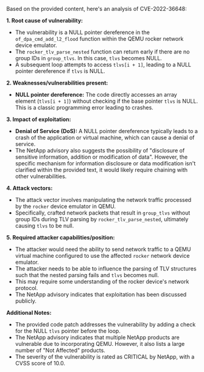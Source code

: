 Based on the provided content, here's an analysis of CVE-2022-36648:

**1. Root cause of vulnerability:**

- The vulnerability is a NULL pointer dereference in the `of_dpa_cmd_add_l2_flood` function within the QEMU rocker network device emulator.
- The `rocker_tlv_parse_nested` function can return early if there are no group IDs in `group_tlvs`. In this case, `tlvs` becomes NULL.
- A subsequent loop attempts to access `tlvs[i + 1]`, leading to a NULL pointer dereference if `tlvs` is NULL.

**2. Weaknesses/vulnerabilities present:**

- **NULL pointer dereference:** The code directly accesses an array element (`tlvs[i + 1]`) without checking if the base pointer `tlvs` is NULL. This is a classic programming error leading to crashes.

**3. Impact of exploitation:**

- **Denial of Service (DoS):** A NULL pointer dereference typically leads to a crash of the application or virtual machine, which can cause a denial of service.
- The NetApp advisory also suggests the possibility of  "disclosure of sensitive information, addition or modification of data". However, the specific mechanism for information disclosure or data modification isn't clarified within the provided text, it would likely require chaining with other vulnerabilities.

**4. Attack vectors:**

- The attack vector involves manipulating the network traffic processed by the `rocker` device emulator in QEMU.
-  Specifically, crafted network packets that result in `group_tlvs` without group IDs during TLV parsing by `rocker_tlv_parse_nested`, ultimately causing `tlvs` to be null.

**5. Required attacker capabilities/position:**

- The attacker would need the ability to send network traffic to a QEMU virtual machine configured to use the affected `rocker` network device emulator.
- The attacker needs to be able to influence the parsing of TLV structures such that the nested parsing fails and `tlvs` becomes null.
- This may require some understanding of the rocker device's network protocol.
- The NetApp advisory indicates that exploitation has been discussed publicly.

**Additional Notes:**

- The provided code patch addresses the vulnerability by adding a check for the NULL `tlvs` pointer before the loop.
- The NetApp advisory indicates that multiple NetApp products are vulnerable due to incorporating QEMU. However, it also lists a large number of "Not Affected" products.
- The severity of the vulnerability is rated as CRITICAL by NetApp, with a CVSS score of 10.0.
